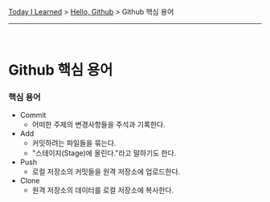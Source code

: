 [Today I Learned](/README.md) > [Hello, Github](/Git/Hello%20Github/README.md) > Github 핵심 용어

---

</br>

# Github 핵심 용어


### 핵심 용어
- Commit
    - 어떠한 주제의 변경사항들을 주석과 기록한다.
- Add
    - 커밋하려는 파일들을 묶는다.
    - "스테이지(Stage)에 올린다."라고 말하기도 한다.
- Push
    - 로컬 저장소의 커밋들을 원격 저장소에 업로드한다.
- Clone
    - 원격 저장소의 데이터를 로컬 저장소에 복사한다.
